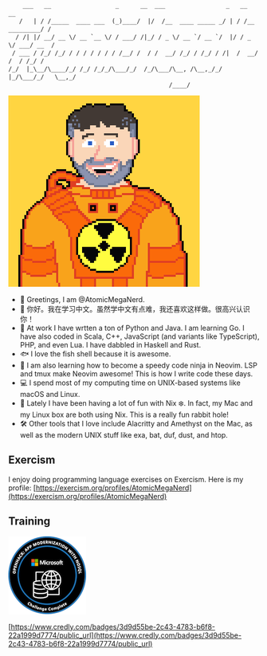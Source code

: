 ```
    ___   __                  _      __  ___                 _   __              __
   /   | / /_____  ____ ___  (_)____/  |/  /__  ____ _____ _/ | / /__  _________/ /
  / /| |/ __/ __ \/ __ `__ \/ / ___/ /|_/ / _ \/ __ `/ __ `/  |/ / _ \/ ___/ __  /
 / ___ / /_/ /_/ / / / / / / / /__/ /  / /  __/ /_/ / /_/ / /|  /  __/ /  / /_/ /
/_/  |_\__/\____/_/ /_/ /_/_/\___/_/  /_/\___/\__, /\__,_/_/ |_/\___/_/   \__,_/
                                             /____/
```

![AtomicMegaNerd](https://github.com/AtomicMegaNerd/AtomicMegaNerd/blob/main/img/RCD-AtomicMegaNerd-Beard-400.png)

- 🤖 Greetings, I am @AtomicMegaNerd.
- 👋 你好。我在学习中文。虽然学中文有点难，我还喜欢这样做。很高兴认识你！
- 🐍 At work I have wrtten a ton of Python and Java.  I am learning Go.  I have also coded in Scala, C++, JavaScript (and variants like TypeScript), PHP, and even Lua. I have dabbled in Haskell and Rust.
- 🐟 I love the fish shell because it is awesome.
- 🥷 I am also learning how to become a speedy code ninja in Neovim.  LSP and tmux make Neovim awesome!  This is how I write code these days.
- 💻 I spend most of my computing time on UNIX-based systems like macOS and Linux.
- 🐧 Lately I have been having a lot of fun with Nix ❄️. In fact, my Mac and my Linux box are both using Nix. This is a really fun rabbit hole!
- 🛠 Other tools that I love include Alacritty and Amethyst on the Mac, as well as the modern UNIX stuff like exa, bat, duf, dust, and htop.

## Exercism

I enjoy doing programming language exercises on Exercism.  Here is my profile: 
[https://exercism.org/profiles/AtomicMegaNerd](https://exercism.org/profiles/AtomicMegaNerd)

## Training

![OpenHack Badge](./img/openhack-app-modernization-with-nosql.png)

[https://www.credly.com/badges/3d9d55be-2c43-4783-b6f8-22a1999d7774/public_url](https://www.credly.com/badges/3d9d55be-2c43-4783-b6f8-22a1999d7774/public_url)
